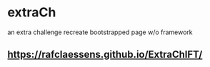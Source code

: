 # extraCh
an extra challenge recreate bootstrapped page w/o framework

## https://rafclaessens.github.io/ExtraChlFT/
